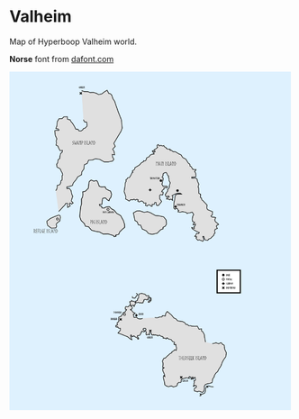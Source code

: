 # Valheim

Map of Hyperboop Valheim world.

**Norse** font from [dafont.com](https://www.dafont.com/norse.font)

<a href="http://garykac.github.io/valheim/map.png"><img src="map.png" width="500px"/></a>
